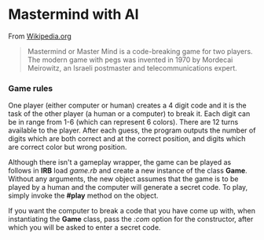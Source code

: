 # Mastermind with AI
From [Wikipedia.org](http://en.wikipedia.org)
> Mastermind or Master Mind is a code-breaking game for two players. The modern game with pegs was invented in 1970 by Mordecai Meirowitz, an Israeli postmaster and telecommunications expert.

### Game rules
One player (either computer or human) creates a 4 digit code and it is the task of the other player (a human or a computer) to break it. Each digit can be in range from 1-6 (which can represent 6 colors).
There are 12 turns available to the player. After each guess, the program outputs the number of digits which are both correct and at the correct position, and digits which are correct color but wrong position.

Although there isn't a gameplay wrapper, the game can be played as follows
in **IRB** load *game.rb* and create a new instance of the class **Game**. Without any arguments, the new object assumes that the game is to be played by a human and the computer will generate a secret code. To play, simply invoke the **#play** method on the object. 

If you want the computer to break a code that you have come up with, when instantiating the **Game** class, pass the *:com* option for the constructor, after which you will be asked to enter a secret code.
